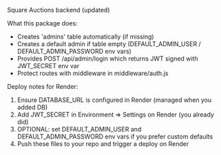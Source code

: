 Square Auctions backend (updated)

What this package does:
- Creates 'admins' table automatically (if missing)
- Creates a default admin if table empty (DEFAULT_ADMIN_USER / DEFAULT_ADMIN_PASSWORD env vars)
- Provides POST /api/admin/login which returns JWT signed with JWT_SECRET env var
- Protect routes with middleware in middleware/auth.js

Deploy notes for Render:
1. Ensure DATABASE_URL is configured in Render (managed when you added DB)
2. Add JWT_SECRET in Environment => Settings on Render (you already did)
3. OPTIONAL: set DEFAULT_ADMIN_USER and DEFAULT_ADMIN_PASSWORD env vars if you prefer custom defaults
4. Push these files to your repo and trigger a deploy on Render
